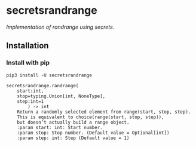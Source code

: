 # secretsrandrange
*Implementation of randrange using secrets.*

## Installation
### Install with pip
```
pip3 install -U secretsrandrange
```

```
secretsrandrange.randrange(
	start:int,
	stop=typing.Union[int, NoneType],
	step:int=1
		) -> int
    Return a randomly selected element from range(start, stop, step).
    This is equivalent to choice(range(start, stop, step)),
    but doesn’t actually build a range object.
    :param start: int: Start number.
    :param stop: Stop number. (Default value = Optional[int])
    :param step: int: Step (Default value = 1)
```
